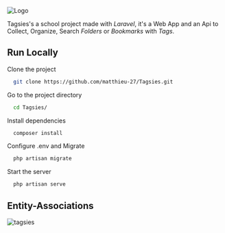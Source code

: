 ![Logo](https://i.imgur.com/yqqNGJY.png)

Tagsies's a school project made with <em>Laravel</em>, it's a Web App and an Api to Collect, Organize, Search <em>Folders</em> or <em>Bookmarks</em> with <em>Tags</em>.

## Run Locally

Clone the project

```bash
  git clone https://github.com/matthieu-27/Tagsies.git
```

Go to the project directory

```bash
  cd Tagsies/
```

Install dependencies

```bash
  composer install
```

Configure .env and Migrate

```bash
  php artisan migrate
```

Start the server

```bash
  php artisan serve
```

## Entity-Associations
![tagsies](https://user-images.githubusercontent.com/85341200/196912172-863751e6-18a5-433a-953c-2bca65841bbf.jpg)
